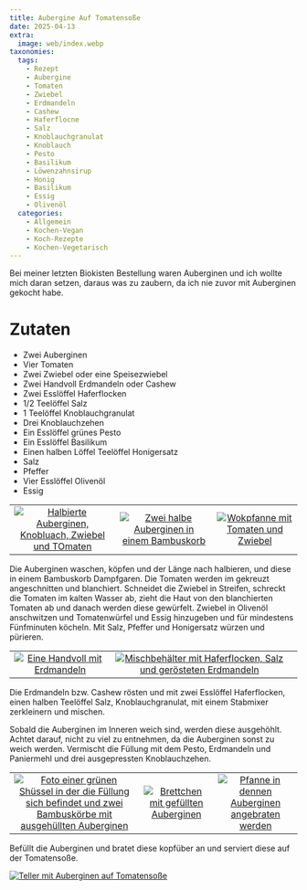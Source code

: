 ```yaml
---
title: Aubergine Auf Tomatensoße
date: 2025-04-13
extra:
  image: web/index.webp
taxonomies:
  tags:
    - Rezept
    - Aubergine
    - Tomaten
    - Zwiebel
    - Erdmandeln
    - Cashew
    - Haferflocne
    - Salz
    - Knoblauchgranulat
    - Knoblauch
    - Pesto
    - Basilikum
    - Löwenzahnsirup
    - Honig
    - Basilikum
    - Essig
    - Olivenöl
  categories:
    - Allgemein
    - Kochen-Vegan
    - Koch-Rezepte
    - Kochen-Vegetarisch
---
```

Bei meiner letzten Biokisten Bestellung waren Auberginen und ich wollte mich daran setzen, daraus was zu zaubern, da ich nie zuvor mit Auberginen gekocht habe.

<!-- more -->

# Zutaten
* Zwei Auberginen
* Vier Tomaten
* Zwei Zwiebel oder eine Speisezwiebel
* Zwei Handvoll Erdmandeln oder Cashew
* Zwei Esslöffel Haferflocken
* 1/2 Teelöffel Salz
* 1 Teelöffel Knoblauchgranulat
* Drei Knoblauchzehen
* Ein Esslöffel grünes Pesto
* Ein Esslöffel Basilikum
* Einen halben Löffel Teelöffel Honigersatz
* Salz
* Pfeffer
* Vier Esslöffel Olivenöl
* Essig

||||
:----:|:----:|:----:
[![Halbierte Auberginen, Knobluach, Zwiebel und TOmaten](web/02-thumb.webp)](web/02.webp)|[![Zwei halbe Auberginen in einem Bambuskorb](web/03-thumb.webp)](web/03.webp)|[![Wokpfanne mit Tomaten und Zwiebel](web/04-thumb.webp)](web/04.webp)|[![Gedämpfte halbe Auberginen in zwei Bambuskorb](web/05-thumb.webp)](web/05.webp)

Die Auberginen waschen, köpfen und der Länge nach halbieren, und diese in einem Bambuskorb Dampfgaren.
Die Tomaten werden im gekreuzt angeschnitten und blanchiert.
Schneidet die Zwiebel in Streifen, schreckt die Tomaten im kalten Wasser ab, zieht die Haut von den blanchierten Tomaten ab und danach werden diese gewürfelt.
Zwiebel in Olivenöl anschwitzen und Tomatenwürfel und Essig hinzugeben und für mindestens Fünfminuten köcheln. Mit Salz, Pfeffer und Honigersatz würzen und pürieren.

||||
:----:|:----:|:----:
[![Eine Handvoll mit Erdmandeln](web/06-thumb.webp)](web/06.webp)|[![Mischbehälter mit Haferflocken, Salz und gerösteten Erdmandeln](web/07-thumb.webp)](web/07.webp)

Die Erdmandeln bzw. Cashew rösten und mit zwei Esslöffel Haferflocken, einen halben Teelöffel Salz, Knoblauchgranulat, mit einem Stabmixer zerkleinern und mischen.

Sobald die Auberginen im Inneren weich sind, werden diese ausgehöhlt. Achtet darauf, nicht zu viel zu entnehmen, da die Auberginen sonst zu weich werden.
Vermischt die Füllung mit dem Pesto, Erdmandeln und Paniermehl und drei ausgepressten Knoblauchzehen.

||||
:----:|:----:|:----:
[![Foto einer grünen Shüssel in der die Füllung sich befindet und zwei Bambuskörbe mit ausgehüllten Auberginen](web/08-thumb.webp)](web/08.webp)|[![Brettchen mit gefüllten Auberginen](web/09-thumb.webp)](web/09.webp)|[![Pfanne in dennen Auberginen angebraten werden](web/10-thumb.webp)](web/10.webp)

Befüllt die Auberginen und bratet diese kopfüber an und serviert diese auf der Tomatensoße.

[![Teller mit Auberginen auf Tomatensoße](web/01-thumb.webp)](web/01.webp)
